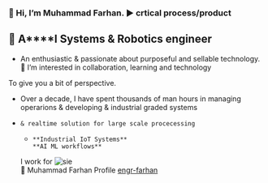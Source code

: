 ### 👋 Hi, I’m Muhammad Farhan.  ▶️  crtical process/product

  ## 🤖 **A****I** Systems & **Robotics** engineer
  - An enthusiastic & passionate about purposeful and sellable technology. 
👀 I’m interested in collaboration, learning and technology


 To give you a bit of perspective. 
-  Over a decade, I have spent thousands of man hours in managing operarions & developing & industrial graded systems
-     & realtime solution for large scale procecessing  
  -     **Industrial IoT Systems**
        **AI ML workflows**

   I work for ![sie](https://github.com/intigration/intigration/assets/25178774/bb7918ca-8f4f-4e1d-ad5e-fe6d8254fef4)  
💼 Muhammad Farhan Profile [engr-farhan](https://www.linkedin.com/in/engr-farhan/)



